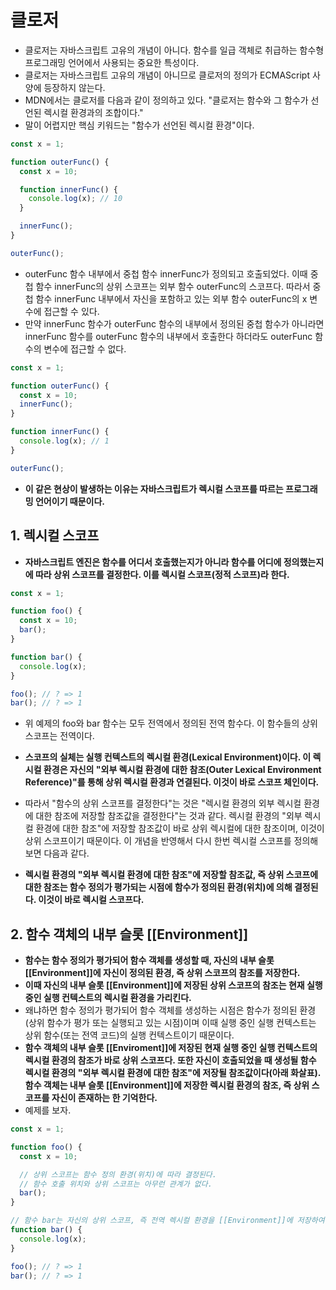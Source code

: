 # 클로저
- 클로저는 자바스크립트 고유의 개념이 아니다. 함수를 일급 객체로 취급하는 함수형 프로그래밍 언어에서 사용되는 중요한 특성이다.
- 클로저는 자바스크립트 고유의 개념이 아니므로 클로저의 정의가 ECMAScript 사양에 등장하지 않는다.
- MDN에서는 클로저를 다음과 같이 정의하고 있다. "클로저는 함수와 그 함수가 선언된 렉시컬 환경과의 조합이다."
- 말이 어렵지만 핵심 키워드는 "함수가 선언된 렉시컬 환경"이다.

```js
const x = 1;

function outerFunc() {
  const x = 10;

  function innerFunc() {
    console.log(x); // 10
  }

  innerFunc();
}

outerFunc();
```
- outerFunc 함수 내부에서 중첩 함수 innerFunc가 정의되고 호출되었다. 이때 중첩 함수 innerFunc의 상위 스코프는 외부 함수 outerFunc의 스코프다. 따라서 중첩 함수 innerFunc 내부에서 자신을 포함하고 있는 외부 함수 outerFunc의 x 변수에 접근할 수 있다.
- 만약 innerFunc 함수가 outerFunc 함수의 내부에서 정의된 중첩 함수가 아니라면 innerFunc 함수를 outerFunc 함수의 내부에서 호출한다 하더라도 outerFunc 함수의 변수에 접근할 수 없다. 
```js
const x = 1;

function outerFunc() {
  const x = 10;
  innerFunc();
}

function innerFunc() {
  console.log(x); // 1
}

outerFunc();
```

- **이 같은 현상이 발생하는 이유는 자바스크립트가 렉시컬 스코프를 따르는 프로그래밍 언어이기 때문이다.**


## 1. 렉시컬 스코프
- **자바스크립트 엔진은 함수를 어디서 호출했는지가 아니라 함수를 어디에 정의했는지에 따라 상위 스코프를 결정한다. 이를 렉시컬 스코프(정적 스코프)라 한다.**
```js
const x = 1;

function foo() {
  const x = 10;
  bar();
}

function bar() {
  console.log(x);
}

foo(); // ? => 1
bar(); // ? => 1
```

- 위 예제의 foo와 bar 함수는 모두 전역에서 정의된 전역 함수다. 이 함수들의 상위 스코프는 전역이다. 
- **스코프의 실체는 실행 컨텍스트의 렉시컬 환경(Lexical Environment)이다. 이 렉시컬 환경은 자신의 "외부 렉시컬 환경에 대한 참조(Outer Lexical Environment Reference)"를 통해 상위 렉시컬 환경과 연결된다. 이것이 바로 스코프 체인이다.**


- 따라서 "함수의 상위 스코프를 결정한다"는 것은 "렉시컬 환경의 외부 렉시컬 환경에 대한 참조에 저장할 참조값을 결정한다"는 것과 같다. 렉시컬 환경의 "외부 렉시컬 환경에 대한 참조"에 저장할 참조값이 바로 상위 렉시컬에 대한 참조이며, 이것이 상위 스코프이기 때문이다. 이 개념을 반영해서 다시 한번 렉시컬 스코프를 정의해 보면 다음과 같다.
- **렉시컬 환경의 "외부 렉시컬 환경에 대한 참조"에 저장할 참조값, 즉 상위 스코프에 대한 참조는 함수 정의가 평가되는 시점에 함수가 정의된 환경(위치)에 의해 결정된다. 이것이 바로 렉시컬 스코프다.**


## 2. 함수 객체의 내부 슬롯 [[Environment]]
- **함수는 함수 정의가 평가되어 함수 객체를 생성할 때, 자신의 내부 슬롯 [[Environment]]에 자신이 정의된 환경, 즉 상위 스코프의 참조를 저장한다.**
- **이때 자신의 내부 슬롯 [[Environment]]에 저장된 상위 스코프의 참조는 현재 실행 중인 실행 컨텍스트의 렉시컬 환경을 가리킨다.**
- 왜냐하면 함수 정의가 평가되어 함수 객체를 생성하는 시점은 함수가 정의된 환경(상위 함수가 평가 또는 실행되고 있는 시점)이며 이때 실행 중인 실행 컨텍스트는 상위 함수(또는 전역 코드)의 실행 컨텍스트이기 때문이다.
- **함수 객체의 내부 슬롯 [[Enviroment]]에 저장된 현재 실행 중인 실행 컨텍스트의 렉시컬 환경의 참조가 바로 상위 스코프다. 또한 자신이 호출되었을 때 생성될 함수 렉시컬 환경의 "외부 렉시컬 환경에 대한 참조"에 저장될 참조값이다(아래 화살표). 함수 객체는 내부 슬롯 [[Environment]]에 저장한 렉시컬 환경의 참조, 즉 상위 스코프를 자신이 존재하는 한 기억한다.**
- 예제를 보자.
```js
const x = 1;

function foo() {
  const x = 10;

  // 상위 스코프는 함수 정의 환경(위치)에 따라 결정된다.
  // 함수 호출 위치와 상위 스코프는 아무런 관계가 없다.
  bar();
}

// 함수 bar는 자신의 상위 스코프, 즉 전역 렉시컬 환경을 [[Environment]]에 저장하여 기억한다.
function bar() {
  console.log(x);
}

foo(); // ? => 1
bar(); // ? => 1
```
